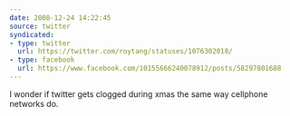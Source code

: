 ```yaml
---
date: 2008-12-24 14:22:45
source: twitter
syndicated:
- type: twitter
  url: https://twitter.com/roytang/statuses/1076302018/
- type: facebook
  url: https://www.facebook.com/10155666240078912/posts/58297801688
---
```


I wonder if twitter gets clogged during xmas the same way cellphone networks do.
